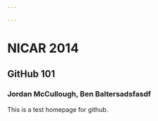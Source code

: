 ```yaml
---

---
```

# NICAR 2014

## GitHub 101

### Jordan McCullough, Ben Baltersadsfasdf

This is a test homepage for github.
